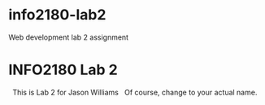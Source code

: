 # info2180-lab2
Web development lab 2 assignment

# INFO2180 Lab 2 
 
This is Lab 2 for Jason Williams
 
Of course, change <Your Name> to your actual name.  